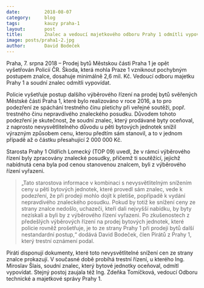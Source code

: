 ```yaml
---
date:         2018-08-07
category:     blog
tags:         kauzy praha-1
layout:       post
title:        Znalec a vedoucí majetkového odboru Prahy 1 odmítli vypovídat v kauze pochybného prodeje bytů
image: posts/praha1-2.jpg
author:       David Bodeček
---
```


Praha, 7. srpna 2018 – Prodej bytů Městskou části Praha 1 je opět vyšetřován Policií ČR. Škoda, která mohla Praze 1 vzniknout pochybným postupem znalce, dosahuje minimálně 2,6 mil. Kč. Vedoucí odboru majetku Prahy 1 a soudní znalec odmítli vypovídat.

Policie vyšetřuje postup dalšího výběrového řízení na prodej bytů svěřených Městské části Praha 1, které bylo realizováno v roce 2016, a to pro podezření ze spáchání trestného činu pletichy při veřejné soutěži, popř. trestného činu nepravdivého znaleckého posudku. Důvodem tohoto podezření je skutečnost, že soudní znalec, který prodávané byty oceňoval, z naprosto nevysvětlitelného důvodu u pěti bytových jednotek snížil výrazným způsobem cenu, kterou předtím sám stanovil, a to v jednom případě až o částku přesahující 2 000 000 Kč.

Starosta Prahy 1 Oldřich Lomecký (TOP 09) uvedl, že v rámci výběrového řízení byly zpracovány znalecké posudky, přičemž ti soutěžící, jejichž nabídnutá cena byla pod cenou stanovenou znalcem, byli z výběrového řízení vyřazeni. 

> „Tato starostova informace v kombinaci s nevysvětlitelným snížením ceny u pěti bytových jednotek, které provedl sám znalec, vede k podezření, že při prodeji mohlo dojít k pletiše, popřípadě k vydání nepravdivého znaleckého posudku. Pokud by totiž ke snížení ceny ze strany znalce nedošlo, uchazeči, kteří dali nejvyšší nabídku, by byty nezískali a byli by z výběrového řízení vyřazeni. Po zkušenostech z předešlých výběrových řízení na prodej bytových jednotek, které policie rovněž prošetřuje, je to ze strany Prahy 1 při prodeji bytů další nestandardní postup,“ dodává David Bodeček, člen Pirátů z Prahy 1, který trestní oznámení podal.

Piráti disponují dokumenty, které toto nevysvětlitelné snížení cen ze strany znalce prokazují. V současné době probíhá trestní řízení, u kterého Ing. Miroslav Šlais, soudní znalec, který bytové jednotky oceňoval, odmítl vypovídat. Stejný postoj zaujala též Ing. Zdeňka Tomíčková, vedoucí Odboru technické a majetkové správy Prahy 1. 
